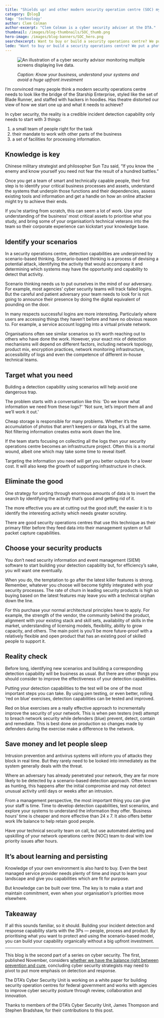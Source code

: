 ```yaml
---
title: "Shields up! and other modern security operation centre (SOC) myths"
category: [blog]
tag: 'technology'
author: Clem Colman
author-excerpt: "Clem Colman is a cyber security adviser at the DTA."
thumbnail: /images/blog-thumbnails/SOC_thumb.png
hero-image: /images/blog-banners/SOC_hero.png
searchexcerpt: Want to buy or build a security operations centre? We put a photon torpedo through the myths and give some tips on getting started.
lede: "Want to buy or build a security operations centre? We put a photon torpedo through the myths and give some tips on getting started. "
---
```

<figure>
  <img src="{{ site.url }}{{ site.baseurl }}{{ page.hero-image }}" alt="An illustration of a cyber security advisor monitoring multiple screens displaying live data."><br />
  <figcaption><p><em>Caption: Know your business, understand your systems and avoid a huge upfront investment</em></p></figcaption>
</figure>

I’m convinced many people think a modern security operations centre needs to look like the bridge of the Starship Enterprise, styled like the set of Blade Runner, and staffed with hackers in hoodies. Has theatre distorted our view of how we start one up and what it needs to achieve?

In cyber security, the reality is a credible incident detection capability only needs to start with 3 things:
<ol>
<li>a small team of people right for the task</li>
<li>their mandate to work with other parts of the business</li>
<li>a set of facilities for processing information.</li>
</ol>

<h2>Knowledge is key</h2>

Chinese military strategist and philosopher Sun Tzu said, “If you know the enemy and know yourself you need not fear the result of a hundred battles.”  

Once you get a team of smart and technically capable people, their first step is to identify your critical business processes and assets, understand the systems that underpin those functions and their dependencies, assess existing tools and information and get a handle on how an online attacker might try to achieve their ends.  

If you’re starting from scratch, this can seem a lot of work. Use your understanding of the business’ most critical assets to prioritise what you study, and bring some of your organisation’s technical veterans into the team so their corporate experience can kickstart your knowledge base.

<h2>Identify your scenarios</h2>

In a security operations centre, detection capabilities are underpinned by scenario-based thinking. Scenario-based thinking is a process of devising a potential attack, identifying the activity that would accompany it and determining which systems may have the opportunity and capability to detect that activity.

Scenario thinking needs us to put ourselves in the mind of our adversary. For example, most agencies’ cyber security teams will track failed logins. But the careful and patient adversary your team needs to look for is not going to announce their presence by doing the digital equivalent of pounding on the door.

In many respects successful logins are more interesting. Particularly where users are accessing things they haven’t before and have no obvious reason to. For example, a service account logging into a virtual private network.

Organisations often see similar scenarios so it’s worth reaching out to others who have done the work. However, your exact mix of detection mechanisms will depend on different factors, including network topology, product mix, encryption practices, network monitoring infrastructure, accessibility of logs and even the competence of different in-house technical teams.

<h2>Target what you need</h2>

Building a detection capability using scenarios will help avoid one dangerous trap.

The problem starts with a conversation like this:
'Do we know what information we need from these logs?'
'Not sure, let’s import them all and we’ll work it out.'

Cheap storage is responsible for many problems. Whether it’s the accumulation of photos that aren’t keepers or data logs, it’s all the same. Not filtering information creates extra work down the line.  

If the team starts focusing on collecting all the logs then your security operations centre becomes an infrastructure project. Often this is a mortal wound, albeit one which may take some time to reveal itself.

Targeting the information you need will get you better outputs for a lower cost. It will also keep the growth of supporting infrastructure in check.

<h2>Eliminate the good</h2>

One strategy for sorting through enormous amounts of data is to invert the search by identifying the activity that’s good and getting rid of it.

The more effective you are at cutting out the good stuff, the easier it is to identify the interesting activity which needs greater scrutiny.

There are good security operations centres that use this technique as their primary filter before they feed data into their management system or full packet capture capabilities.

<h2>Choose your security products</h2>

You don’t need security information and event management (SIEM) software to start building your detection capability but, for efficiency’s sake, you will want one eventually.

When you do, the temptation to go after the latest killer features is strong. Remember, whatever you choose will become tightly integrated with your security processes. The rate of churn in leading security products is high so buying based on the latest features may leave you with a technical orphan down the line.

For this purchase your normal architectural principles have to apply. For example, the strength of the vendor, the community behind the product, alignment with your existing stack and skill sets, availability of skills in the market, understanding of licensing models, flexibility, ability to grow capacity, and others. The main point is you’ll be more future-proof with a relatively flexible and open product that has an existing pool of skilled people to support it.

<h2>Reality check</h2>

Before long, identifying new scenarios and building a corresponding detection capability will be business as usual. But there are other things you should consider to improve the effectiveness of your detection capabilities.  

Putting your detection capabilities to the test will be one of the most important steps you can take. By using pen testing, or even better, rolling ‘red on blue’ exercises, detection capabilities can be tested and improved.

Red on blue exercises are a really effective approach to incrementally improve the security of your network. This is when pen testers (red) attempt to breach network security while defenders (blue) prevent, detect, contain and remediate. This is best done on production so changes made by defenders during the exercise make a difference to the network.

<h2>Save money and let people sleep</h2>

Intrusion prevention and antivirus systems will inform you of attacks they block in real time.  But they rarely need to be looked into immediately as the system generally deals with the threat.

Where an adversary has already penetrated your network, they are far more likely to be detected by a scenario-based detection approach. Often known as hunting, this happens after the initial compromise and may not detect unusual activity until days or weeks after an intrusion.

From a management perspective, the most important thing you can give your staff is time. Time to develop detection capabilities, test scenarios, and explore your systems to understand the information they offer. ‘Business hours’ time is cheaper and more effective than 24 x 7. It also offers better work life balance to help retain good people.

Have your technical security team on call, but use automated alerting and upskilling of your network operations centre (NOC) team to deal with low priority issues after hours.

<h2>It’s about learning and persisting</h2>

Knowledge of your own environment is also hard to buy. Even the best managed service provider needs plenty of time and input to learn your landscape and give you capabilities which are fit for purpose.  

But knowledge can be built over time. The key is to make a start and maintain commitment, even when your organisation's priorities move elsewhere.

<h2>Takeaway</h2>

If all this sounds familiar, so it should. Building your incident detection and response capability starts with the 3Ps — people, process and product. By prioritising what you want to protect and using the scenario-based model, you can build your capability organically without a big upfront investment.

<hr>

This blog is the second part of a series on cyber security. The first, published November, considers [whether we have the balance right between prevention and cure](/blog/cure-is-better-than-prevention/), concluding cyber security strategists may need to pivot to put more emphasis on detection and response.   

The DTA’s Cyber Security Unit is working on a white paper for building security operation centres for federal government and works with agencies to improve cyber security posture through review, collaboration and innovation.

Thanks to members of the DTA’s Cyber Security Unit, James Thompson and Stephen Bradshaw, for their contributions to this post.
